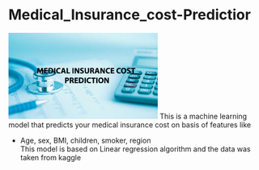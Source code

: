# Medical_Insurance_cost-Predictior
![some cool image](https://github.com/Utshav-paudel/Medical_Insurance_cost-Predictior/blob/08d1c66f975896c52177e1a427d98513275df972/medical%20insurance%20cost%20prediction.jpg)
This is a machine learning model that predicts your medical insurance cost on basis of features like 
* Age, sex, BMI, children, smoker, region  
This model is based on Linear regression algorithm and the data was taken from kaggle

